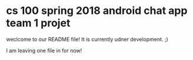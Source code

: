 # cs 100 spring 2018 android chat app team 1 projet



weclcome to our README file! It is currently udner development. ;)


I am leaving one file in for now!



